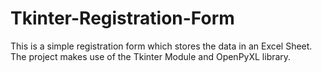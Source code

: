 # Tkinter-Registration-Form
This is a simple registration form which stores the data in an Excel Sheet. The project makes use of the Tkinter Module and OpenPyXL library. 
